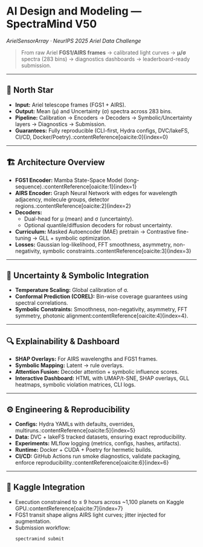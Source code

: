 # AI Design and Modeling — SpectraMind V50
*ArielSensorArray · NeurIPS 2025 Ariel Data Challenge*

> From raw Ariel **FGS1/AIRS frames** → calibrated light curves → **μ/σ** spectra (283 bins) → diagnostics dashboards → leaderboard-ready submission.

---

## 🌌 North Star
- **Input:** Ariel telescope frames (FGS1 + AIRS).  
- **Output:** Mean (μ) and Uncertainty (σ) spectra across 283 bins.  
- **Pipeline:** Calibration → Encoders → Decoders → Symbolic/Uncertainty layers → Diagnostics → Submission.  
- **Guarantees:** Fully reproducible (CLI-first, Hydra configs, DVC/lakeFS, CI/CD, Docker/Poetry).:contentReference[oaicite:0]{index=0}

---

## 🏗️ Architecture Overview
- **FGS1 Encoder:** Mamba State-Space Model (long-sequence).:contentReference[oaicite:1]{index=1}  
- **AIRS Encoder:** Graph Neural Network with edges for wavelength adjacency, molecule groups, detector regions.:contentReference[oaicite:2]{index=2}  
- **Decoders:**  
  - Dual-head for μ (mean) and σ (uncertainty).  
  - Optional quantile/diffusion decoders for robust uncertainty.  
- **Curriculum:** Masked Autoencoder (MAE) pretrain → Contrastive fine-tuning → GLL + symbolic optimization.  
- **Losses:** Gaussian log-likelihood, FFT smoothness, asymmetry, non-negativity, symbolic constraints.:contentReference[oaicite:3]{index=3}

---

## 🎯 Uncertainty & Symbolic Integration
- **Temperature Scaling:** Global calibration of σ.  
- **Conformal Prediction (COREL):** Bin-wise coverage guarantees using spectral correlations.  
- **Symbolic Constraints:** Smoothness, non-negativity, asymmetry, FFT symmetry, photonic alignment:contentReference[oaicite:4]{index=4}.  

---

## 🔍 Explainability & Dashboard
- **SHAP Overlays:** For AIRS wavelengths and FGS1 frames.  
- **Symbolic Mapping:** Latent → rule overlays.  
- **Attention Fusion:** Decoder attention + symbolic influence scores.  
- **Interactive Dashboard:** HTML with UMAP/t-SNE, SHAP overlays, GLL heatmaps, symbolic violation matrices, CLI logs.  

---

## ⚙️ Engineering & Reproducibility
- **Configs:** Hydra YAMLs with defaults, overrides, multiruns.:contentReference[oaicite:5]{index=5}  
- **Data:** DVC + lakeFS tracked datasets, ensuring exact reproducibility.  
- **Experiments:** MLflow logging (metrics, configs, hashes, artifacts).  
- **Runtime:** Docker + CUDA + Poetry for hermetic builds.  
- **CI/CD:** GitHub Actions run smoke diagnostics, validate packaging, enforce reproducibility.:contentReference[oaicite:6]{index=6}

---

## 🏁 Kaggle Integration
- Execution constrained to ≤ 9 hours across ~1,100 planets on Kaggle GPU.:contentReference[oaicite:7]{index=7}  
- FGS1 transit shape aligns AIRS light curves; jitter injected for augmentation.  
- Submission workflow:  
  ```bash
  spectramind submit
